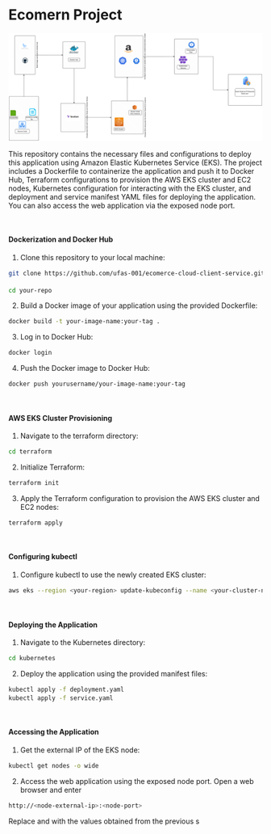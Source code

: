 <h1>Ecomern Project</h1>

![Example Image](./apparchitecture.png)

<p>This repository contains the necessary files and configurations to deploy this application using Amazon Elastic Kubernetes Service (EKS). The project includes a Dockerfile to containerize the application and push it to Docker Hub, Terraform configurations to provision the AWS EKS cluster and EC2 nodes, Kubernetes configuration for interacting with the EKS cluster, and deployment and service manifest YAML files for deploying the application. You can also access the web application via the exposed node port.</p>

 &nbsp; <h4>Dockerization and Docker Hub</h4>

1. Clone this repository to your local machine:
```bash
git clone https://github.com/ufas-001/ecomerce-cloud-client-service.git

cd your-repo
```

2. Build a Docker image of your application using the provided Dockerfile:
```bash
docker build -t your-image-name:your-tag .
```

3. Log in to Docker Hub:
```bash
docker login
```

4. Push the Docker image to Docker Hub:
```bash
docker push yourusername/your-image-name:your-tag
```


&nbsp; <h4>AWS EKS Cluster Provisioning</h4>

1. Navigate to the terraform directory:
```bash
cd terraform
```

2. Initialize Terraform:
```bash
terraform init
```
3. Apply the Terraform configuration to provision the AWS EKS cluster and EC2 nodes:
```bash
terraform apply
```

&nbsp; <h4>Configuring kubectl</h4>

1. Configure kubectl to use the newly created EKS cluster:
```bash
aws eks --region <your-region> update-kubeconfig --name <your-cluster-name>
```

&nbsp; <h4>Deploying the Application</h4>
1. Navigate to the Kubernetes directory:
```bash
cd kubernetes
```
2. Deploy the application using the provided manifest files:
```bash
kubectl apply -f deployment.yaml
kubectl apply -f service.yaml
```

&nbsp; <h4>Accessing the Application</h4>

1. Get the external IP of the EKS node:
```bash
kubectl get nodes -o wide
```

2. Access the web application using the exposed node port. Open a web browser and enter 
```bash
http://<node-external-ip>:<node-port>
```
Replace <node-external-ip> and <node-port> with the values obtained from the previous s